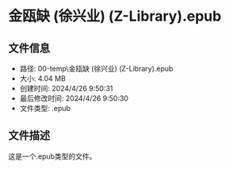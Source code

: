 ﻿# 金瓯缺 (徐兴业) (Z-Library).epub

## 文件信息
- 路径: 00-temp\金瓯缺 (徐兴业) (Z-Library).epub
- 大小: 4.04 MB
- 创建时间: 2024/4/26 9:50:31
- 最后修改时间: 2024/4/26 9:50:30
- 文件类型: .epub

## 文件描述
这是一个.epub类型的文件。

